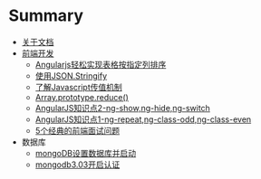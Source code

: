 # Summary

* [关于文档](README.md)
* [前端开发](前端开发.md)
   * [Angularjs轻松实现表格按指定列排序](EOF/Angularjs轻松实现表格按指定列排序.md)
   * [使用JSON.Stringify](EOF/使用JSON.Stringify.md)
   * [了解Javascript传值机制](EOF/了解Javascript传值机制.md)
   * [Array.prototype.reduce()](EOF/Array.prototype.reduce().md)
   * [AngularJS知识点2-ng-show,ng-hide,ng-switch](EOF/Angularjs知识点2.md)
   * [AngularJS知识点1-ng-repeat,ng-class-odd,ng-class-even](EOF/Angularjs知识点1.md)
   * [5个经典的前端面试问题](EOF/5个经典的前端面试问题.md)
* 数据库
   * [mongoDB设置数据库并启动](Database/mongoDB设置数据库并启动.md)
   * [mongodb3.03开启认证](Database/mongodb3.03开启认证.md)
